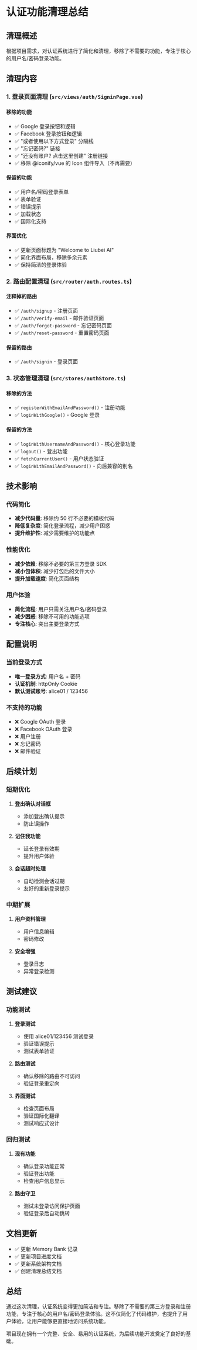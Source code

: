 # 认证功能清理总结

## 清理概述

根据项目需求，对认证系统进行了简化和清理，移除了不需要的功能，专注于核心的用户名/密码登录功能。

## 清理内容

### 1. 登录页面清理 (`src/views/auth/SigninPage.vue`)

#### 移除的功能
- ✅ Google 登录按钮和逻辑
- ✅ Facebook 登录按钮和逻辑
- ✅ "或者使用以下方式登录" 分隔线
- ✅ "忘记密码?" 链接
- ✅ "还没有账户? 点击这里创建" 注册链接
- ✅ 移除 @iconify/vue 的 Icon 组件导入（不再需要）

#### 保留的功能
- ✅ 用户名/密码登录表单
- ✅ 表单验证
- ✅ 错误提示
- ✅ 加载状态
- ✅ 国际化支持

#### 界面优化
- ✅ 更新页面标题为 "Welcome to Liubei AI"
- ✅ 简化界面布局，移除多余元素
- ✅ 保持简洁的登录体验

### 2. 路由配置清理 (`src/router/auth.routes.ts`)

#### 注释掉的路由
- ✅ `/auth/signup` - 注册页面
- ✅ `/auth/verify-email` - 邮件验证页面
- ✅ `/auth/forgot-password` - 忘记密码页面
- ✅ `/auth/reset-password` - 重置密码页面

#### 保留的路由
- ✅ `/auth/signin` - 登录页面

### 3. 状态管理清理 (`src/stores/authStore.ts`)

#### 移除的方法
- ✅ `registerWithEmailAndPassword()` - 注册功能
- ✅ `loginWithGoogle()` - Google 登录

#### 保留的方法
- ✅ `loginWithUsernameAndPassword()` - 核心登录功能
- ✅ `logout()` - 登出功能
- ✅ `fetchCurrentUser()` - 用户状态验证
- ✅ `loginWithEmailAndPassword()` - 向后兼容的别名

## 技术影响

### 代码简化
- **减少代码量**: 移除约 50 行不必要的模板代码
- **降低复杂度**: 简化登录流程，减少用户困惑
- **提升维护性**: 减少需要维护的功能点

### 性能优化
- **减少依赖**: 移除不必要的第三方登录 SDK
- **减小包体积**: 减少打包后的文件大小
- **提升加载速度**: 简化页面结构

### 用户体验
- **简化流程**: 用户只需关注用户名/密码登录
- **减少困惑**: 移除不可用的功能选项
- **专注核心**: 突出主要登录方式

## 配置说明

### 当前登录方式
- **唯一登录方式**: 用户名 + 密码
- **认证机制**: httpOnly Cookie
- **默认测试账号**: alice01 / 123456

### 不支持的功能
- ❌ Google OAuth 登录
- ❌ Facebook OAuth 登录
- ❌ 用户注册
- ❌ 忘记密码
- ❌ 邮件验证

## 后续计划

### 短期优化
1. **登出确认对话框**
   - 添加登出确认提示
   - 防止误操作

2. **记住我功能**
   - 延长登录有效期
   - 提升用户体验

3. **会话超时处理**
   - 自动检测会话过期
   - 友好的重新登录提示

### 中期扩展
1. **用户资料管理**
   - 用户信息编辑
   - 密码修改

2. **安全增强**
   - 登录日志
   - 异常登录检测

## 测试建议

### 功能测试
1. **登录测试**
   - 使用 alice01/123456 测试登录
   - 验证错误提示
   - 测试表单验证

2. **路由测试**
   - 确认移除的路由不可访问
   - 验证登录重定向

3. **界面测试**
   - 检查页面布局
   - 验证国际化翻译
   - 测试响应式设计

### 回归测试
1. **现有功能**
   - 确认登录功能正常
   - 验证登出功能
   - 检查用户信息显示

2. **路由守卫**
   - 测试未登录访问保护页面
   - 验证登录后自动跳转

## 文档更新

- ✅ 更新 Memory Bank 记录
- ✅ 更新项目进度文档
- ✅ 更新系统架构文档
- ✅ 创建清理总结文档

## 总结

通过这次清理，认证系统变得更加简洁和专注。移除了不需要的第三方登录和注册功能，专注于核心的用户名/密码登录体验。这不仅简化了代码维护，也提升了用户体验，让用户能够更直接地访问系统功能。

项目现在拥有一个完整、安全、易用的认证系统，为后续功能开发奠定了良好的基础。 